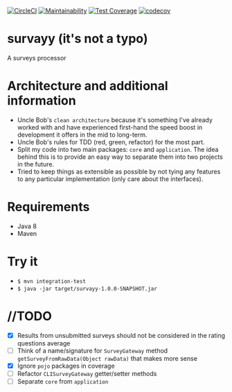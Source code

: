 [![CircleCI](https://circleci.com/gh/jnwelzel/survayy/tree/master.svg?style=svg)](https://circleci.com/gh/jnwelzel/survayy/tree/master)
[![Maintainability](https://api.codeclimate.com/v1/badges/c6f787366c60ed7482f3/maintainability)](https://codeclimate.com/github/jnwelzel/survayy/maintainability)
[![Test Coverage](https://api.codeclimate.com/v1/badges/c6f787366c60ed7482f3/test_coverage)](https://codeclimate.com/github/jnwelzel/survayy/test_coverage)
[![codecov](https://codecov.io/gh/jnwelzel/survayy/branch/master/graph/badge.svg)](https://codecov.io/gh/jnwelzel/survayy)

# survayy (it's not a typo)
A surveys processor

# Architecture and additional information
- Uncle Bob's `clean architecture` because it's something I've already worked with and have experienced first-hand
the speed boost in development it offers in the mid to long-term.
- Uncle Bob's rules for TDD (red, green, refactor) for the most part.
- Split my code into two main packages: `core` and `application`. The idea behind this is to provide an easy way to 
separate them into two projects in the future.
- Tried to keep things as extensible as possible by not tying any features to any particular implementation (only care
about the interfaces).

# Requirements
- Java 8
- Maven

# Try it
- `$ mvn integration-test`
- `$ java -jar target/survayy-1.0.0-SNAPSHOT.jar`

# //TODO
- [x] Results from unsubmitted surveys should not be considered in the rating questions average
- [ ] Think of a name/signature for `SurveyGateway` method `getSurveyFromRawData(Object rawData)` that makes more sense
- [x] Ignore `pojo` packages in coverage
- [ ] Refactor `CLISurveyGateway` getter/setter methods
- [ ] Separate `core` from `application`
